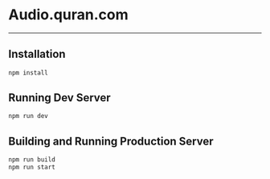 # Audio.quran.com

---

## Installation

```bash
npm install
```

## Running Dev Server

```bash
npm run dev
```

## Building and Running Production Server

```bash
npm run build
npm run start
```
